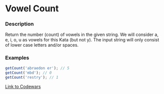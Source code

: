 # Vowel Count

### Description

Return the number (count) of vowels in the given string.
We will consider a, e, i, o, u as vowels for this Kata (but not y).
The input string will only consist of lower case letters and/or spaces.

### Examples

```javascript
getCount('abraedon er'); // 5
getCount('mbd'); // 0
getCount('restry'); // 1
```

[Link to Codewars](https://www.codewars.com/kata/vowel-count)
